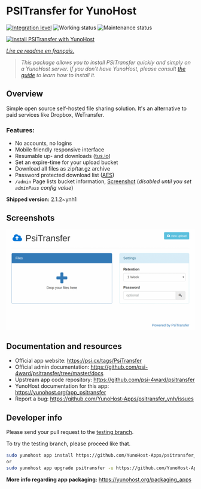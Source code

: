 <!--
N.B.: This README was automatically generated by https://github.com/YunoHost/apps/tree/master/tools/README-generator
It shall NOT be edited by hand.
-->

# PSITransfer for YunoHost

[![Integration level](https://dash.yunohost.org/integration/psitransfer.svg)](https://dash.yunohost.org/appci/app/psitransfer) ![Working status](https://ci-apps.yunohost.org/ci/badges/psitransfer.status.svg) ![Maintenance status](https://ci-apps.yunohost.org/ci/badges/psitransfer.maintain.svg)

[![Install PSITransfer with YunoHost](https://install-app.yunohost.org/install-with-yunohost.svg)](https://install-app.yunohost.org/?app=psitransfer)

*[Lire ce readme en français.](./README_fr.md)*

> *This package allows you to install PSITransfer quickly and simply on a YunoHost server.
If you don't have YunoHost, please consult [the guide](https://yunohost.org/#/install) to learn how to install it.*

## Overview

Simple open source self-hosted file sharing solution. It's an alternative to paid services like Dropbox, WeTransfer.

### Features:

- No accounts, no logins
- Mobile friendly responsive interface
- Resumable up- and downloads ([tus.io](https://tus.io))
- Set an expire-time for your upload bucket
- Download all files as zip/tar.gz archive
- Password protected download list ([AES](https://en.wikipedia.org/wiki/Advanced_Encryption_Standard))
- `/admin` Page lists bucket information, [Screenshot](https://raw.githubusercontent.com/psi-4ward/psitransfer/master/docs/PsiTransfer-Admin.png) (_disabled until you set `adminPass` config value_)


**Shipped version:** 2.1.2~ynh1

## Screenshots

![Screenshot of PSITransfer](./doc/screenshots/psitransfer.gif)

## Documentation and resources

* Official app website: <https://psi.cx/tags/PsiTransfer>
* Official admin documentation: <https://github.com/psi-4ward/psitransfer/tree/master/docs>
* Upstream app code repository: <https://github.com/psi-4ward/psitransfer>
* YunoHost documentation for this app: <https://yunohost.org/app_psitransfer>
* Report a bug: <https://github.com/YunoHost-Apps/psitransfer_ynh/issues>

## Developer info

Please send your pull request to the [testing branch](https://github.com/YunoHost-Apps/psitransfer_ynh/tree/testing).

To try the testing branch, please proceed like that.

``` bash
sudo yunohost app install https://github.com/YunoHost-Apps/psitransfer_ynh/tree/testing --debug
or
sudo yunohost app upgrade psitransfer -u https://github.com/YunoHost-Apps/psitransfer_ynh/tree/testing --debug
```

**More info regarding app packaging:** <https://yunohost.org/packaging_apps>

